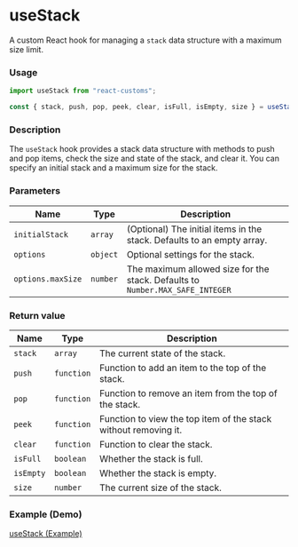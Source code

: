 # useStack

A custom React hook for managing a `stack` data structure with a maximum size limit.

### Usage

```jsx
import useStack from "react-customs";

const { stack, push, pop, peek, clear, isFull, isEmpty, size } = useStack([], { maxSize: 10 });
```

### Description

The `useStack` hook provides a stack data structure with methods to push and pop items, check the size and state of the stack, and clear it. You can specify an initial stack and a maximum size for the stack.

### Parameters

| Name              | Type     | Description                                                                   |
| ----------------- | -------- | ----------------------------------------------------------------------------- |
| `initialStack`    | `array`  | (Optional) The initial items in the stack. Defaults to an empty array.        |
| `options`         | `object` | Optional settings for the stack.                                              |
| `options.maxSize` | `number` | The maximum allowed size for the stack. Defaults to `Number.MAX_SAFE_INTEGER` |

### Return value

| Name      | Type       | Description                                                     |
| --------- | ---------- | --------------------------------------------------------------- |
| `stack`   | `array`    | The current state of the stack.                                 |
| `push`    | `function` | Function to add an item to the top of the stack.                |
| `pop`     | `function` | Function to remove an item from the top of the stack.           |
| `peek`    | `function` | Function to view the top item of the stack without removing it. |
| `clear`   | `function` | Function to clear the stack.                                    |
| `isFull`  | `boolean`  | Whether the stack is full.                                      |
| `isEmpty` | `boolean`  | Whether the stack is empty.                                     |
| `size`    | `number`   | The current size of the stack.                                  |

### Example (Demo)

<a href="https://use-stack.pages.dev/" target="_blank">useStack (Example)</a>
